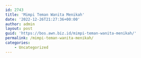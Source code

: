 ```yaml
---
id: 2743
title: 'Mimpi Teman Wanita Menikah'
date: '2022-12-26T21:27:36+00:00'
author: admin
layout: post
guid: 'https://bos.awn.biz.id/mimpi-teman-wanita-menikah/'
permalink: /mimpi-teman-wanita-menikah/
categories:
    - Uncategorized
---
```


